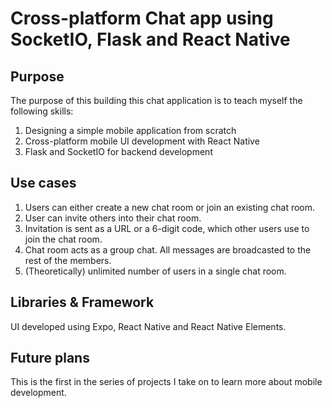 # Cross-platform Chat app using SocketIO, Flask and React Native

## Purpose

The purpose of this building this chat application is to teach myself the following skills:

1. Designing a simple mobile application from scratch
2. Cross-platform mobile UI development with React Native
3. Flask and SocketIO for backend development

## Use cases

1. Users can either create a new chat room or join an existing chat room.
2. User can invite others into their chat room.
3. Invitation is sent as a URL or a 6-digit code, which other users use to join the chat room.
4. Chat room acts as a group chat. All messages are broadcasted to the rest of the members.
5. (Theoretically) unlimited number of users in a single chat room.

## Libraries & Framework

UI developed using Expo, React Native and React Native Elements.

## Future plans

This is the first in the series of projects I take on to learn more about mobile development.

